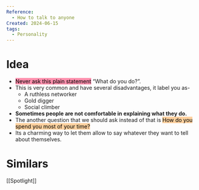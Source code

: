 ```yaml
---
Reference:
  - How to talk to anyone
Created: 2024-06-15
tags:
  - Personality
---
```

# Idea

* <mark style="background: #FF5582A6;">Never ask this plain statement</mark> “What do you do?”. 
* This is very common and have several disadvantages, it label you as-
	- A ruthless networker
	- Gold digger
	- Social climber
* **Sometimes people are not comfortable in explaining what they do.**
* The another question that we should ask instead of that is <mark style="background: #FFB86CA6;">How do you spend you most of your time?</mark> 
* Its a charming way to let them allow to say whatever they want to tell about themselves.

# Similars

[[Spotlight]]
